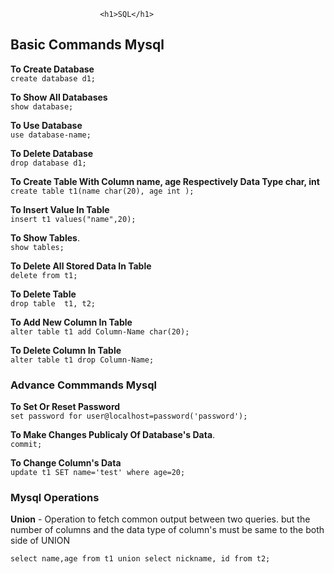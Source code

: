 
						<h1>SQL</h1>


<h2>Basic Commands Mysql</h2>

 **To Create Database**   
 `create database d1;`	
   
 **To Show All Databases**     
  `show database;`	

 **To Use Database**   
 `use database-name;`   

 **To Delete Database**  
 `drop database d1;`
	
 **To Create Table With Column name, age Respectively Data Type char, int**	         
  `create table t1(name char(20), age int );` 

 **To Insert Value In Table**           
  `insert t1 values("name",20);` 	
  
 **To Show Tables**.      
  `show tables;`	

 **To Delete All Stored Data In Table**	                                                                                	                      
  `delete from t1;`   

 **To Delete Table**               
   `drop table  t1, t2;`	

 **To Add New Column In Table**             
   `alter table t1 add Column-Name char(20);`

 **To Delete Column In Table**	             	   
   `alter table t1 drop Column-Name;`		


<h3>Advance Commmands Mysql</h3>

 **To Set Or Reset Password**                  
 `set password for user@localhost=password('password');` 

 **To Make Changes Publicaly Of Database's Data**.                                                           
 `commit;`	

 **To Change Column's Data**	                                                                                                                                                                  				
 `update t1 SET name='test' where age=20;`

<h3>Mysql Operations</h3>

 **Union** - Operation to fetch common output between two queries. but the number of columns and the data type of column's must be same to the both side of UNION
  
 `select name,age from t1 union select nickname, id from t2;`






   




					
